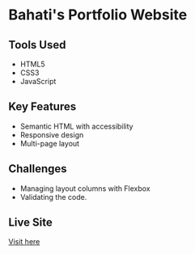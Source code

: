 # Bahati's Portfolio Website

## Tools Used
- HTML5
- CSS3 
- JavaScript 

## Key Features
- Semantic HTML with accessibility
- Responsive design
- Multi-page layout

## Challenges
- Managing layout columns with Flexbox
- Validating the code.

## Live Site
[Visit here](https://github.com/Bahati2018/wep-project.git)
